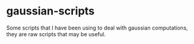 # gaussian-scripts
Some scripts that I have been using to deal with gaussian computations, they are raw scripts that may be useful.

